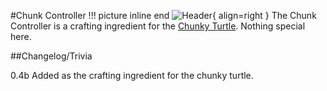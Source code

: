 #Chunk Controller
!!! picture inline end
    ![Header](https://srendi.de/wp-content/uploads/2021/04/Chunk-Controller.png){ align=right }
The Chunk Controller is a crafting ingredient for the [Chunky Turtle](https://docs.srendi.de/turtles/chunky_turtle/).
Nothing special here.

##Changelog/Trivia

0.4b
Added as the crafting ingredient for the chunky turtle.
